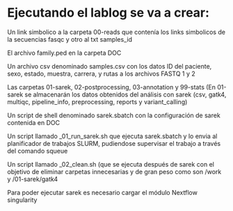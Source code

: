 # Ejecutando el lablog se va a crear:

Un link simbolico a la carpeta 00-reads que contenía los links simbolicos de la secuencias fasqc y otro al txt samples_id

El archivo family.ped en la carpeta DOC

Un archivo csv denominado samples.csv con los datos ID del paciente, sexo, estado, muestra, carrera, y rutas a los archivos FASTQ 1 y 2

Las carpetas 01-sarek, 02-postprocessing, 03-annotation y 99-stats
(En 01-sarek se almacenarán los datos obtenidos del análisis con sarek (csv, gatk4, multiqc, pipeline_info, preprocessing, reports y variant_calling)

Un script de shell denominado sarek.sbatch con la configuración de sarek contenida en DOC

Un script llamado _01_run_sarek.sh que ejecuta sarek.sbatch y lo envia al planificador de trabajos SLURM, pudiendose supervisar el trabajo a través del comando squeue

Un script llamado _02_clean.sh (que se ejecuta después de sarek con el objetivo de eliminar carpetas innecesarias y de gran peso como son /work y /01-sarek/gatk4

Para poder ejecutar sarek es necesario cargar el módulo Nextflow singularity
